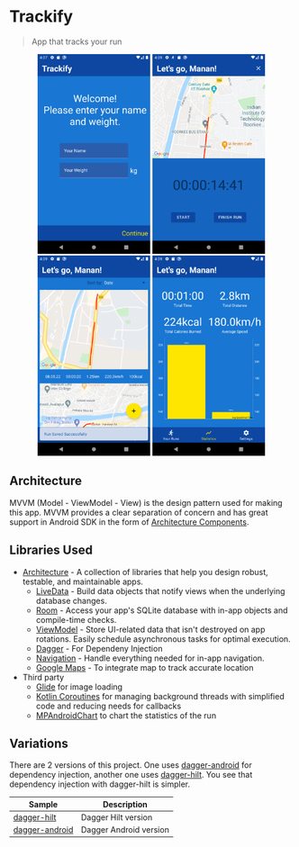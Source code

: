 # Trackify

> App that tracks your run

<p align="middle">
    <img width="200" src="https://github.com/manan-jain/RunningApp/blob/master/screenshots/ss1.png">
    <img width="200" src="https://github.com/manan-jain/RunningApp/blob/master/screenshots/ss3.png">
    <img width="200" src="https://github.com/manan-jain/RunningApp/blob/master/screenshots/ss4.png">
    <img width="200" src="https://github.com/manan-jain/RunningApp/blob/master/screenshots/ss5.png">
</p>

## Architecture
MVVM (Model - ViewModel - View) is the design pattern used for making this app.
MVVM provides a clear separation of concern and has great support in Android SDK in the form of [Architecture Components][1].

## Libraries Used
* [Architecture][1] - A collection of libraries that help you design robust, testable, and
  maintainable apps.
    * [LiveData][3] - Build data objects that notify views when the underlying database changes.
    * [Room][4] - Access your app's SQLite database with in-app objects and compile-time checks.
    * [ViewModel][5] - Store UI-related data that isn't destroyed on app rotations. Easily schedule
      asynchronous tasks for optimal execution.
    * [Dagger][6] - For Dependeny Injection
    * [Navigation][11] - Handle everything needed for in-app navigation.
    * [Google Maps][2] - To integrate map to track accurate location
* Third party
    * [Glide][7] for image loading
    * [Kotlin Coroutines][8] for managing background threads with simplified code and reducing needs for callbacks
    * [MPAndroidChart][9] to chart the statistics of the run


[1]: https://developer.android.com/jetpack/arch/
[2]: https://developers.google.com/maps/documentation/android-sdk/overview
[3]: https://developer.android.com/topic/libraries/architecture/livedata
[4]: https://developer.android.com/topic/libraries/architecture/room
[5]: https://developer.android.com/topic/libraries/architecture/viewmodel
[6]: https://developer.android.com/training/dependency-injection/dagger-android
[7]: https://bumptech.github.io/glide/
[8]: https://kotlinlang.org/docs/reference/coroutines-overview.html
[9]: https://github.com/PhilJay/MPAndroidChart
[10]: https://developer.android.com/training/dependency-injection/hilt-android
[11]: https://developer.android.com/topic/libraries/architecture/navigation/

## Variations

There are 2 versions of this project. One uses [dagger-android][6] for dependency injection, another one uses [dagger-hilt][10]. You see that dependency injection with dagger-hilt is simpler.

|     Sample     | Description |
| ------------- | ------------- |
| [dagger-hilt](https://developer.android.com/training/dependency-injection/dagger-android) | Dagger Hilt version |
| [dagger-android](https://developer.android.com/training/dependency-injection/hilt-android) | Dagger Android version
